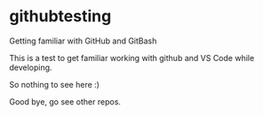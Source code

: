 # githubtesting
Getting familiar with GitHub and GitBash

This is a test to get familiar working with github and VS Code while developing.

So nothing to see here :)

Good bye, go see other repos.
